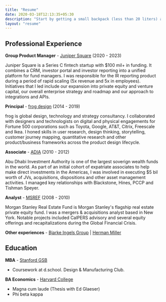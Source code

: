```yaml
---
title: "Resume"
date: 2020-03-18T12:13:35+05:30
description: "Start by getting a small backpack (less than 20 liters) and then just travel with what fits in that."
layout: "resume"
---
```


## Professional Experience

**Group Product Manager** - [Juniper Square](https://www.junipersquare.com/) (2020 - 2023)

Juniper Square is a Series C fintech startup with $100 mil+ in funding. It combines a CRM, investor portal and investor reporting into a unified platform for fund managers. I was responsible for the IR reporting product during a period of rapid scaling (5x revenue and 5x in employees). Initiatives that I led include our expansion into private equity and venture capital, our overall enterprise strategy and roadmap and our approach to integrations and APIs.
  
**Principal** - [frog design](https://www.frog.co/) (2014 - 2019)

frog is global design, technology and strategy consultancy. I collaborated with designers and technologists on digital and physical engagements for Fortune 500 corporations such as Toyota, Google, AT&T, Citrix, Freescale and Ikea. I honed skills in user research, design thinking, storytelling, customer journey mapping, quantitative research and other product/business frameworks across the product design lifecycle. 

**Associate** - [ADIA](https://www.adia.ae/) (2010 - 2012)

Abu Dhabi Investment Authority is one of the largest soverign wealth funds in the world. As part of an initial cohort of expatriate associates to help make direct investments in the Americas, I was involved in executing $5 bil worth of JVs, acquisitions, dispositions and other asset management activities. I managed key relationships with Blackstone, Hines, PCCP and Tishman Speyer.

**Analyst** - [MSREF](https://www.morganstanley.com/im/en-us/individual-investor/about-us/investment-teams/real-assets/private-real-estate-investing-team.html) (2008 - 2010)

Morgan Stanley Real Estate Fund is Morgan Stanley's flagship real estate private equity fund. I was a mergers & acquisitions analyst based in New York. Notable projects included CalPERS advisory and several equity offerings and recapitalizations during the Global Financial Crisis.

**Other experiences** - [Bjarke Ingels Group](https://big.dk/) | [Herman Miller](https://www.hermanmiller.com/solutions/future-of-work/) 

## Education

**MBA** - [Stanford GSB](https://www.gsb.stanford.edu/)

- Coursework at d.school. Design & Manufacturing Club. 

**BA Economics** - [Harvard College](https://college.harvard.edu/)

- Magna cum laude (Thesis with Ed Glaeser)
- Phi beta kappa


